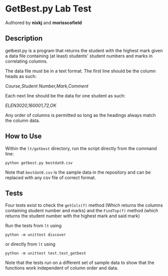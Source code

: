 # GetBest.py Lab Test
Authored by **nixkj** and **morisscofield**
## Description
getbest.py is a program that returns the student with the highest mark given a data file containing (at least) students' student numbers and marks in correlating columns.

The data file must be in a text format. The first line should be the column heads as such:

*Course,Student Number,Mark,Comment*

Each next line should be the data for one student as such:

*ELEN3020,160001,72,OK*

Any order of columns is permitted so long as the headings always match the column data.

## How to Use

Within the `lt/getbest` directory, run the script directly from the command line:

```
python getbest.py bestdat0.csv
```
Note that `bestdat0.csv` is the sample data in the repository and can be replaced with any csv file of correct format.

## Tests

Four tests exist to check the `getCols(f)` method (Which returns the columns containing student number and marks) and the `FindTop(f)` method (which returns the student number with the highest mark and said mark)

Run the tests from `lt` using
```
python -m unittest discover
```
or directly from `lt` using
```
python -m unittest test.test_getbest
```

Note that the tests run on a different set of sample data to show that the functions work independent of column order and data.